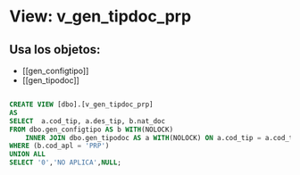 # View: v_gen_tipdoc_prp

## Usa los objetos:
- [[gen_configtipo]]
- [[gen_tipodoc]]

```sql

CREATE VIEW [dbo].[v_gen_tipdoc_prp]
AS
SELECT  a.cod_tip, a.des_tip, b.nat_doc
FROM dbo.gen_configtipo AS b WITH(NOLOCK) 
	INNER JOIN dbo.gen_tipodoc AS a WITH(NOLOCK) ON a.cod_tip = a.cod_tip AND b.cod_tip = a.cod_tip
WHERE (b.cod_apl = 'PRP')
UNION ALL 
SELECT '0','NO APLICA',NULL;

```
